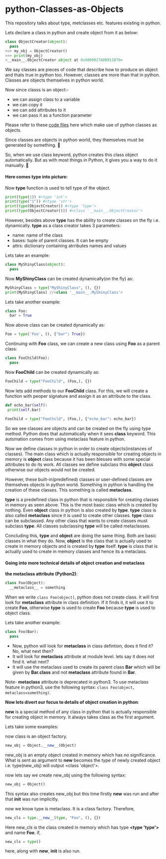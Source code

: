 # python-Classes-as-Objects
This repository talks about type, metclasses etc. features existing in python.

Lets declare a class in python and create object from it as below:

```py
class ObjectCreator(object):
  pass
>>> my_obj = ObjectCreator()
>>> print(my_obj)
<__main__.ObjectCreator object at 0x0000027ADB911B70>
```
We say classes are pieces of code that describe how to produce an object and thats true in python too. However, classes are more than that in python. Classes are objects themselves in python world.

Now since classs is an object:-
- we can assign class to a variable
- we can copy it
- we can add attributes to it
- we can pass it as a function parameter

Please refer to these [code files](https://github.com/SadkiratSingh/python-Classes-as-Objects/blob/main/classes-as-object.py) here which make use of python classes as objects.

Since classes are objects in python world, they themselves must be generated by something. 🤔

So, when we use class keyword, python creates this class object automatically. But as with most things in Python, it gives you a way to do it manually. 🙂

#### Here comes type into picture:

Now **type** function is used to tell type of the object.
```py
print(type(1)) #<type 'int'>
print(type("1")) #<type 'str'>
print(type(ObjectCreator)) #<type 'type'>
print(type(ObjectCreator())) #<class '__main__.ObjectCreator'>
```
However, besides above **type** has the ability to create classes on the fly i.e. dynamically. **type** as a class creator takes 3 parameters:
- name: name of the class
- bases: tuple of parent classes. It can be empty
- attrs: dictionary containing atrributes names and values

Lets take an example:
```py
class MyShinyClass(object):
  pass
```
Now **MyShinyClass** can be created dynamically(on the fly) as:
```py
MyShinyClass = type("MyShinyClass", (), {})
print(MyShinyClass) //<class '__main__.MyShinyClass'>
```
Lets take another example:
```py
class Foo:
  bar = True
```
Now above class can be created dynamically as:
```py
Foo = type('Foo', (), {"bar": True})
```
Continuing with **Foo** class, we can create a new class using **Foo** as a parent class:
```py
class FooChild(Foo):
  pass
 ```
 Now **FooChild** can be created dynamically as:
 ```py
 FooChild = type("FooChild", (Foo,), {})
 ```
 Now lets add methods to our **FooChild** class. For this, we will create a function with peoper signature and assign it as an attribute to the class.
 
 ```py
 def echo_bar(self):
  print(self.bar)
  
 FooChild = type("FooChild", (Foo,), {"echo_bar": echo_bar})
```

So we see classes are objects and can be created on the fly using type method. Python does that automatically when it sees **class** keyword. This automation comes from using metaclass feature in python.

Now we define classes in python in order to create objects(instances of classes). The main class which is actually responsible for creating objects in memory is **object** class because it has been blesses with some special attributes to do its work. All classes we define subclass this **object** class otherwise our objects would not be created.

However, these built-in(predefined) classes or user-defined classes are themselves objects in python world. Something in python is handling the creation of these classes. This something is called **metaclass**.

**type** is a predefined class in python that is responsible for creating classes in memory as seen above. This is the most basic class which is created by nothing. Even **object** class in python is also created by **type**. **type** class is also called **metaclass** since it is used to create other classes. **type** class can be subclassed. Any other class that wants to create classes must subclass **type**. All classes subclassing **type** will be called metaclasses.

Concluding this, **type** and **object** are doing the same thing. Both are basic classes in what they do. Now, **object** is the class that is actually used to create in memory objects and is created by **type** itself. **type** is class that is actually used to create in memory classes and hence its a metaclass.

#### Going into more technical details of object creation and metaclass

**the __metaclass__ attribute (Python2)**:

```py
class Foo(Object):
  __metaclass__ = something
```
When we write `class Foo(object)`, python does not create class. It will first look for __metaclass__ attribute in class definition. If it finds it, it will use it to create **Foo**, otherwise **type** is used to create **Foo** because **type** is used to object class.

Lets take another example:

```py
class Foo(Bar):
  pass
```
- Now, python will look for __metaclass__ in class defintion, does it find it? No, what next then?
- It will look for __metaclass__ attribute at module level. lets say it does not find it. what next?
- It will use the metaclass used to create its parent class **Bar** which will be given by **Bar.__class__** and not __metaclass__ attribute found in **Bar**.

Note- **__metaclass__** attribute is deprecated in python3. To use metaclass feature in python3, use the following syntax: `class Foo(object, metaclass=something)`.

**Now lets divert our focus to details of object creation in python**:

**__new__** is a special method of any class in python that is actually responsible for creating object in memory. It always takes class as the first argument.

Lets take some examples:

now class is an object factory.
```py
new_obj = Object.__new__(Object)
```
new_obj is an empty object created in memory which has no significance. What is sent as argument to **__new__** becomes the type of newly created object i.e. type(new_obj) will output <class 'object'>.

now lets say we create new_obj using the following syntax:
```py
new_obj = Object()
```
This syntax also creates new_obj but this time firstly **__new__** was run and after that **__init__** was run implicitly.

now we know type is metaclass. It is a class factory. Therefore,
```py
new_cls = type.__new__(type, "Foo", (), {})
```
Here new_cls is the class created in memory which has type **<type 'type'>** and name **Foo**.
if,
```py
new_cls = type()
```
here, along with **__new__**, **__init__** is also run.
